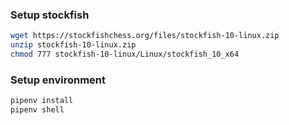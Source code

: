 ### Setup stockfish
```bash
wget https://stockfishchess.org/files/stockfish-10-linux.zip
unzip stockfish-10-linux.zip
chmod 777 stockfish-10-linux/Linux/stockfish_10_x64
```

### Setup environment
```bash
pipenv install
pipenv shell
```


